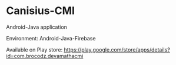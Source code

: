 # Canisius-CMI
Android-Java application 

Environment: Android-Java-Firebase

Available on Play store: https://play.google.com/store/apps/details?id=com.brocodz.devamathacmi
